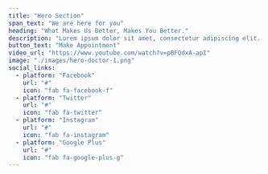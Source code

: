 ```yaml
---
title: "Hero Section"
span_text: "We are here for you"
heading: "What Makes Us Better, Makes You Better."
description: "Lorem ipsum dolor sit amet, consectetur adipiscing elit. Vivamus eu lacus ex. Class aptent taciti sociosqu ad litora torquent per conubia nostra, per inceptos ipsum dolor sit amet."
button_text: "Make Appointment"
video_url: "https://www.youtube.com/watch?v=pBFQdxA-apI"
image: "./images/hero-doctor-1.png"
social_links:
  - platform: "Facebook"
    url: "#"
    icon: "fab fa-facebook-f"
  - platform: "Twitter"
    url: "#"
    icon: "fab fa-twitter"
  - platform: "Instagram"
    url: "#"
    icon: "fab fa-instagram"
  - platform: "Google Plus"
    url: "#"
    icon: "fab fa-google-plus-g"
---
```


